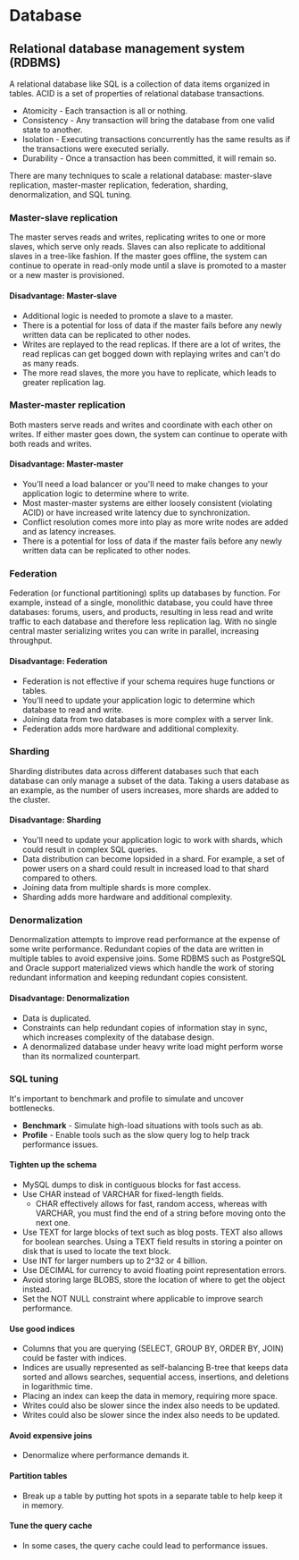# Database

## Relational database management system (RDBMS)
A relational database like SQL is a collection of data items organized in tables. ACID is a set of properties of relational database transactions.

- Atomicity - Each transaction is all or nothing.
- Consistency - Any transaction will bring the database from one valid state to another.
- Isolation - Executing transactions concurrently has the same results as if the transactions were executed serially.
- Durability - Once a transaction has been committed, it will remain so.

There are many techniques to scale a relational database: master-slave replication, master-master replication, federation, sharding, denormalization, and SQL tuning.

### Master-slave replication
The master serves reads and writes, replicating writes to one or more slaves, which serve only reads. Slaves can also replicate to additional slaves in a tree-like fashion. If the master goes offline, the system can continue to operate in read-only mode until a slave is promoted to a master or a new master is provisioned.

#### Disadvantage: Master-slave
- Additional logic is needed to promote a slave to a master.
- There is a potential for loss of data if the master fails before any newly written data can be replicated to other nodes.
- Writes are replayed to the read replicas. If there are a lot of writes, the read replicas can get bogged down with replaying writes and can't do as many reads.
- The more read slaves, the more you have to replicate, which leads to greater replication lag.

### Master-master replication
Both masters serve reads and writes and coordinate with each other on writes. If either master goes down, the system can continue to operate with both reads and writes.

#### Disadvantage: Master-master
- You'll need a load balancer or you'll need to make changes to your application logic to determine where to write.
- Most master-master systems are either loosely consistent (violating ACID) or have increased write latency due to synchronization.
- Conflict resolution comes more into play as more write nodes are added and as latency increases.
- There is a potential for loss of data if the master fails before any newly written data can be replicated to other nodes.

### Federation
Federation (or functional partitioning) splits up databases by function. For example, instead of a single, monolithic database, you could have three databases: forums, users, and products, resulting in less read and write traffic to each database and therefore less replication lag. With no single central master serializing writes you can write in parallel, increasing throughput.

#### Disadvantage: Federation
- Federation is not effective if your schema requires huge functions or tables.
- You'll need to update your application logic to determine which database to read and write.
- Joining data from two databases is more complex with a server link.
- Federation adds more hardware and additional complexity.

### Sharding
Sharding distributes data across different databases such that each database can only manage a subset of the data. Taking a users database as an example, as the number of users increases, more shards are added to the cluster.

#### Disadvantage: Sharding
- You'll need to update your application logic to work with shards, which could result in complex SQL queries.
- Data distribution can become lopsided in a shard. For example, a set of power users on a shard could result in increased load to that shard compared to others.
- Joining data from multiple shards is more complex.
- Sharding adds more hardware and additional complexity.

### Denormalization
Denormalization attempts to improve read performance at the expense of some write performance. Redundant copies of the data are written in multiple tables to avoid expensive joins. Some RDBMS such as PostgreSQL and Oracle support materialized views which handle the work of storing redundant information and keeping redundant copies consistent.

#### Disadvantage: Denormalization
- Data is duplicated.
- Constraints can help redundant copies of information stay in sync, which increases complexity of the database design.
- A denormalized database under heavy write load might perform worse than its normalized counterpart.

### SQL tuning
It's important to benchmark and profile to simulate and uncover bottlenecks.
- __Benchmark__ - Simulate high-load situations with tools such as ab.
- __Profile__ - Enable tools such as the slow query log to help track performance issues.

#### Tighten up the schema
- MySQL dumps to disk in contiguous blocks for fast access.
- Use CHAR instead of VARCHAR for fixed-length fields.
	- CHAR effectively allows for fast, random access, whereas with VARCHAR, you must find the end of a string before moving onto the next one.
- Use TEXT for large blocks of text such as blog posts. TEXT also allows for boolean searches. Using a TEXT field results in storing a pointer on disk that is used to locate the text block.
- Use INT for larger numbers up to 2^32 or 4 billion.
- Use DECIMAL for currency to avoid floating point representation errors.
- Avoid storing large BLOBS, store the location of where to get the object instead.
- Set the NOT NULL constraint where applicable to improve search performance.

#### Use good indices
- Columns that you are querying (SELECT, GROUP BY, ORDER BY, JOIN) could be faster with indices. 
- Indices are usually represented as self-balancing B-tree that keeps data sorted and allows searches, sequential access, insertions, and deletions in logarithmic time.
- Placing an index can keep the data in memory, requiring more space.
- Writes could also be slower since the index also needs to be updated.
- Writes could also be slower since the index also needs to be updated.

#### Avoid expensive joins
- Denormalize where performance demands it.

#### Partition tables
- Break up a table by putting hot spots in a separate table to help keep it in memory.

#### Tune the query cache
- In some cases, the query cache could lead to performance issues.
